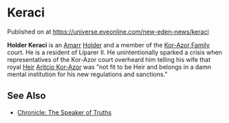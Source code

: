 # Keraci
Published on  at https://universe.eveonline.com/new-eden-news/keraci

**Holder Keraci** is an [Amarr](6BPFRy27fN4LnYlIyzvEwo)
[Holder](dO9vxs4a40LrzJyoq2L8v) and a member of the [Kor-Azor Family](1S0FEGgzJiwc4yXaG5AzjD) court. He is a resident of Liparer
II. He unintentionally sparked a crisis when representatives of the
Kor-Azor court overheard him telling his wife that royal
[Heir](54zoGW31RF0k0QF9KkOBjh) [Aritcio Kor-Azor](2puF18pxR6b7AVuy3HE9IV)
was "not fit to be Heir and belongs in a damn mental institution for his
new regulations and sanctions."

See Also
--------
-   [Chronicle: The Speaker of Truths](2O47ZdRbnohMLKgDhmLJGk)
